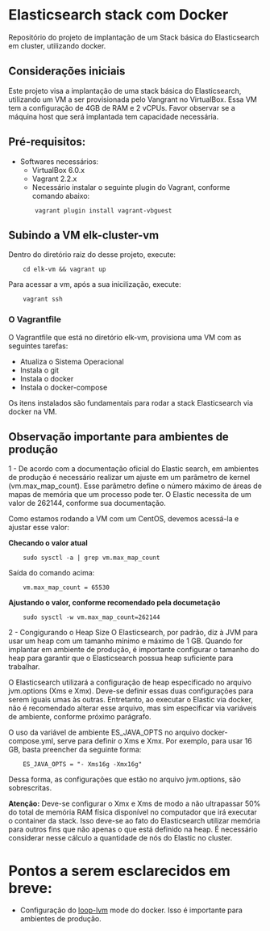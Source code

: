 # Elasticsearch stack com Docker
Repositório do projeto de implantação de um Stack básica do Elasticsearch em cluster, utilizando docker.

## Considerações iniciais
Este projeto visa a implantação de uma stack básica do Elasticsearch, utilizando um VM a ser provisionada pelo Vangrant no VirtualBox. 
Essa VM tem a configuração de 4GB de RAM e 2 vCPUs. Favor observar se a máquina host que será implantada tem capacidade necessária.

## Pré-requisitos:
+ Softwares necessários:
    + VirtualBox 6.0.x
    + Vagrant 2.2.x
    + Necessário instalar o seguinte plugin do Vagrant, conforme comando abaixo:
    ```console
        vagrant plugin install vagrant-vbguest
    ```

## Subindo a VM elk-cluster-vm
Dentro do diretório raiz do desse projeto, execute:
```console
    cd elk-vm && vagrant up
```
Para acessar a vm, após a sua inicilização, execute:
```console
    vagrant ssh
```
### O Vagrantfile
O Vagrantfile que está no diretório elk-vm, provisiona uma VM com as seguintes tarefas:
* Atualiza o Sistema Operacional
* Instala o git
* Instala o docker
* Instala o docker-compose

Os itens instalados são fundamentais para rodar a stack Elasticsearch via docker na VM.

## Observação importante para ambientes de produção
1 - De acordo com a documentação oficial do Elastic search, em ambientes de produção é necessário realizar um ajuste em um parâmetro de kernel (vm.max_map_count). Esse parâmetro define o número máximo de áreas de mapas de memória que um processo pode ter. O Elastic necessita de um valor de 262144, conforme sua documentação.

Como estamos rodando a VM com um CentOS, devemos acessá-la e ajustar esse valor:

**Checando o valor atual**
```console
    sudo sysctl -a | grep vm.max_map_count
```
Saída do comando acima:
```console
    vm.max_map_count = 65530
```
**Ajustando o valor, conforme recomendado pela documetação**
```console
    sudo sysctl -w vm.max_map_count=262144
```
2 - Congigurando o Heap Size
O Elasticsearch, por padrão, diz à JVM para usar um heap com um tamanho mínimo e máximo de 1 GB. Quando for implantar em ambiente de produção, é importante configurar o tamanho do heap para garantir que o Elasticsearch possua heap suficiente para trabalhar.

O Elasticsearch utilizará a configuração de heap especificado no arquivo jvm.options (Xms e Xmx). Deve-se definir essas duas configurações para serem iguais umas às outras. Entretanto, ao executar o Elastic via docker, não é recomendado alterar esse arquivo, mas sim especificar via variáveis de ambiente, conforme próximo parágrafo.

O uso da variável de ambiente ES_JAVA_OPTS no arquivo docker-compose.yml, serve para definir o Xms e Xmx. Por exemplo, para usar 16 GB, basta preencher da seguinte forma:
```console
    ES_JAVA_OPTS = "- Xms16g -Xmx16g"
```
Dessa forma, as configurações que estão no arquivo jvm.options, são sobrescritas.

**Atenção:** Deve-se configurar o Xmx e Xms de modo a não ultrapassar 50% do total de memória RAM física disponível no computador que irá executar o container da stack. Isso deve-se ao fato do Elasticsearch utilizar memória para outros fins que não apenas o que está definido na heap. É necessário considerar nesse cálculo a quantidade de nós do Elastic no cluster.

# Pontos a serem esclarecidos em breve:
- Configuração do [loop-lvm](https://docs.docker.com/engine/userguide/storagedriver/device-mapper-driver/#configure-docker-with-devicemapper) mode do docker. Isso é importante para ambientes de produção.